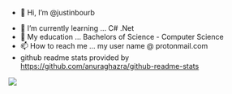 - 👋 Hi, I’m @justinbourb
<!-- - 👀 I’m interested in ... new work opportunites. -->
- 🌱 I’m currently learning ... C# .Net
- 💞️ My education ... Bachelors of Science - Computer Science
- 📫 How to reach me ... my user name @ protonmail.com
- github readme stats provided by https://github.com/anuraghazra/github-readme-stats

![](https://github-readme-stats.vercel.app/api?username=justinbourb&show_icons=true&count_private=true&include_all_commits=true)



<!---
justinbourb/justinbourb is a ✨ special ✨ repository because its `README.md` (this file) appears on your GitHub profile.
You can click the Preview link to take a look at your changes.
--->

